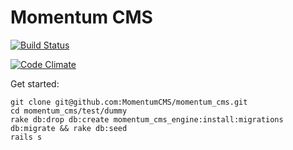 # Momentum CMS

[![Build Status](https://travis-ci.org/MomentumCMS/momentum_cms.svg?branch=master)](https://travis-ci.org/MomentumCMS/momentum_cms)

[![Code Climate](https://codeclimate.com/github/MomentumCMS/momentum_cms.png)](https://codeclimate.com/github/MomentumCMS/momentum_cms)

Get started:

```
git clone git@github.com:MomentumCMS/momentum_cms.git
cd momentum_cms/test/dummy
rake db:drop db:create momentum_cms_engine:install:migrations db:migrate && rake db:seed
rails s
```